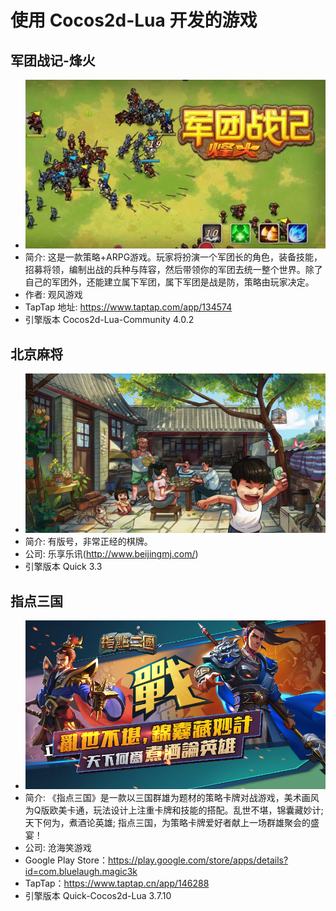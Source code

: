 # 使用 Cocos2d-Lua 开发的游戏

## 军团战记-烽火

* ![军团战记-烽火](./02.juntuanzhanji_fenghuo.jpg)
* 简介: 这是一款策略+ARPG游戏。玩家将扮演一个军团长的角色，装备技能，招募将领，编制出战的兵种与阵容，然后带领你的军团去统一整个世界。除了自己的军团外，还能建立属下军团，属下军团是战是防，策略由玩家决定。
* 作者: 观风游戏
* TapTap 地址: https://www.taptap.com/app/134574
* 引擎版本 Cocos2d-Lua-Community 4.0.2

## 北京麻将

* ![北京麻将](./03.beijmajiang.png)
* 简介: 有版号，非常正经的棋牌。
* 公司: 乐享乐讯(http://www.beijingmj.com/)
* 引擎版本 Quick 3.3

## 指点三国

* ![指点三国](./04.zdsg.jpg)
* 简介: 《指点三国》是一款以三国群雄为题材的策略卡牌对战游戏，美术画风为Q版欧美卡通，玩法设计上注重卡牌和技能的搭配。乱世不堪，锦囊藏妙计; 天下何为，煮酒论英雄; 指点三国，为策略卡牌爱好者献上一场群雄聚会的盛宴！
* 公司: 沧海笑游戏
* Google Play Store：https://play.google.com/store/apps/details?id=com.bluelaugh.magic3k
* TapTap：https://www.taptap.cn/app/146288
* 引擎版本 Quick-Cocos2d-Lua 3.7.10